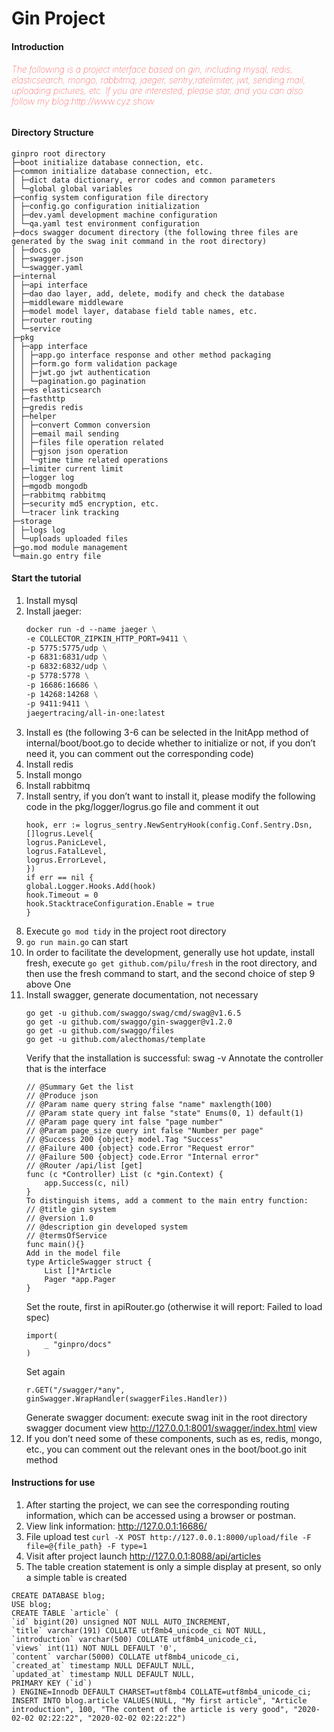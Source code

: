 # Gin Project

#### Introduction
<h6 style="color:red;font-weight:100;">The following is a project interface based on gin, including mysql, redis, elasticsearch, mongo, rabbitmq, jaeger, sentry,ratelimiter, jwt, sending mail, uploading pictures, etc. If you are interested, please star, and you can also follow my blog:http://www.cyz.show</h6>

#### Directory Structure
~~~
ginpro root directory
├─boot initialize database connection, etc.
├─common initialize database connection, etc.
│ ├─dict data dictionary, error codes and common parameters
│ └─global global variables
├─config system configuration file directory
│ ├─config.go configuration initialization
│ ├─dev.yaml development machine configuration
│ └─qa.yaml test environment configuration
├─docs swagger document directory (the following three files are generated by the swag init command in the root directory)
│ ├─docs.go
│ ├─swagger.json
│ └─swagger.yaml
├─internal
│ ├─api interface
│ ├─dao dao layer, add, delete, modify and check the database
│ ├─middleware middleware
│ ├─model model layer, database field table names, etc.
│ ├─router routing
│ └─service
├─pkg
│ ├─app interface
│ │ ├─app.go interface response and other method packaging
│ │ ├─form.go form validation package
│ │ ├─jwt.go jwt authentication
│ │ └─pagination.go pagination
│ ├─es elasticsearch
│ ├─fasthttp
│ ├─gredis redis
│ ├─helper
│ │ ├─convert Common conversion
│ │ ├─email mail sending
│ │ ├─files file operation related
│ │ ├─gjson json operation
│ │ └─gtime time related operations
│ ├─limiter current limit
│ ├─logger log
│ ├─mgodb mongodb
│ ├─rabbitmq rabbitmq
│ ├─security md5 encryption, etc.
│ └─tracer link tracking
├─storage
│ ├─logs log
│ └─uploads uploaded files
├─go.mod module management
└─main.go entry file
~~~

#### Start the tutorial
1. Install mysql
2. Install jaeger:
   ```dockerfile
   docker run -d --name jaeger \
   -e COLLECTOR_ZIPKIN_HTTP_PORT=9411 \
   -p 5775:5775/udp \
   -p 6831:6831/udp \
   -p 6832:6832/udp \
   -p 5778:5778 \
   -p 16686:16686 \
   -p 14268:14268 \
   -p 9411:9411 \
   jaegertracing/all-in-one:latest
   ```
3. Install es (the following 3-6 can be selected in the InitApp method of internal/boot/boot.go to decide whether to initialize or not, if you don’t need it, you can comment out the corresponding code)
4. Install redis
5. Install mongo
6. Install rabbitmq
7. Install sentry, if you don’t want to install it, please modify the following code in the pkg/logger/logrus.go file and comment it out
    ```golang
    hook, err := logrus_sentry.NewSentryHook(config.Conf.Sentry.Dsn, []logrus.Level{
    logrus.PanicLevel,
    logrus.FatalLevel,
    logrus.ErrorLevel,
    })
    if err == nil {
    global.Logger.Hooks.Add(hook)
    hook.Timeout = 0
    hook.StacktraceConfiguration.Enable = true
    }
    ```
7. Execute ```go mod tidy``` in the project root directory
8. ```go run main.go``` can start
9. In order to facilitate the development, generally use hot update, install fresh, execute ```go get github.com/pilu/fresh``` in the root directory, and then use the fresh command to start, and the second choice of step 9 above One
10. Install swagger, generate documentation, not necessary
    ```
    go get -u github.com/swaggo/swag/cmd/swag@v1.6.5
    go get -u github.com/swaggo/gin-swagger@v1.2.0
    go get -u github.com/swaggo/files
    go get -u github.com/alecthomas/template
    ```
    Verify that the installation is successful: swag -v
    Annotate the controller that is the interface
    ```
    // @Summary Get the list
    // @Produce json
    // @Param name query string false "name" maxlength(100)
    // @Param state query int false "state" Enums(0, 1) default(1)
    // @Param page query int false "page number"
    // @Param page_size query int false "Number per page"
    // @Success 200 {object} model.Tag "Success"
    // @Failure 400 {object} code.Error "Request error"
    // @Failure 500 {object} code.Error "Internal error"
    // @Router /api/list [get]
    func (c *Controller) List (c *gin.Context) {
        app.Success(c, nil)
    }
    To distinguish items, add a comment to the main entry function:
    // @title gin system
    // @version 1.0
    // @description gin developed system
    // @termsOfService
    func main(){}
    Add in the model file
    type ArticleSwagger struct {
        List []*Article
        Pager *app.Pager
    }
    ```
    Set the route, first in apiRouter.go (otherwise it will report: Failed to load spec)
    ```
    import(
        _ "ginpro/docs"
    )
    ```
    Set again
    ```
    r.GET("/swagger/*any", ginSwagger.WrapHandler(swaggerFiles.Handler))
    ```
    Generate swagger document: execute swag init in the root directory
    swagger document view http://127.0.0.1:8001/swagger/index.html view
11. If you don’t need some of these components, such as es, redis, mongo, etc., you can comment out the relevant ones in the boot/boot.go init method
#### Instructions for use

1. After starting the project, we can see the corresponding routing information, which can be accessed using a browser or postman.
2. View link information: http://127.0.0.1:16686/
3. File upload test ```curl -X POST http://127.0.0.1:8000/upload/file -F file=@{file_path} -F type=1```
4. Visit after project launch http://127.0.0.1:8088/api/articles
5. The table creation statement is only a simple display at present, so only a simple table is created
```mysql
CREATE DATABASE blog;
USE blog;
CREATE TABLE `article` (
`id` bigint(20) unsigned NOT NULL AUTO_INCREMENT,
`title` varchar(191) COLLATE utf8mb4_unicode_ci NOT NULL,
`introduction` varchar(500) COLLATE utf8mb4_unicode_ci,
`views` int(11) NOT NULL DEFAULT '0',
`content` varchar(5000) COLLATE utf8mb4_unicode_ci,
`created_at` timestamp NULL DEFAULT NULL,
`updated_at` timestamp NULL DEFAULT NULL,
PRIMARY KEY (`id`)
) ENGINE=Innodb DEFAULT CHARSET=utf8mb4 COLLATE=utf8mb4_unicode_ci;
INSERT INTO blog.article VALUES(NULL, "My first article", "Article introduction", 100, "The content of the article is very good", "2020-02-02 02:22:22", "2020-02-02 02:22:22")
```